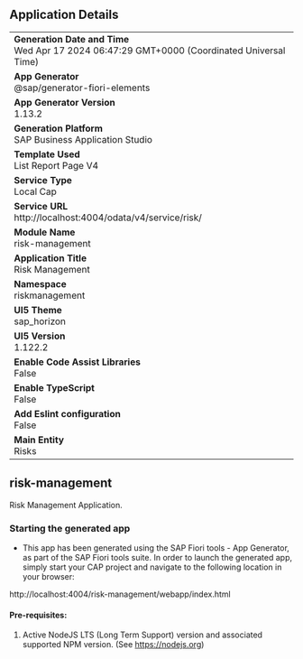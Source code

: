 ## Application Details
|               |
| ------------- |
|**Generation Date and Time**<br>Wed Apr 17 2024 06:47:29 GMT+0000 (Coordinated Universal Time)|
|**App Generator**<br>@sap/generator-fiori-elements|
|**App Generator Version**<br>1.13.2|
|**Generation Platform**<br>SAP Business Application Studio|
|**Template Used**<br>List Report Page V4|
|**Service Type**<br>Local Cap|
|**Service URL**<br>http://localhost:4004/odata/v4/service/risk/
|**Module Name**<br>risk-management|
|**Application Title**<br>Risk Management|
|**Namespace**<br>riskmanagement|
|**UI5 Theme**<br>sap_horizon|
|**UI5 Version**<br>1.122.2|
|**Enable Code Assist Libraries**<br>False|
|**Enable TypeScript**<br>False|
|**Add Eslint configuration**<br>False|
|**Main Entity**<br>Risks|

## risk-management

Risk Management Application.

### Starting the generated app

-   This app has been generated using the SAP Fiori tools - App Generator, as part of the SAP Fiori tools suite.  In order to launch the generated app, simply start your CAP project and navigate to the following location in your browser:

http://localhost:4004/risk-management/webapp/index.html

#### Pre-requisites:

1. Active NodeJS LTS (Long Term Support) version and associated supported NPM version.  (See https://nodejs.org)


